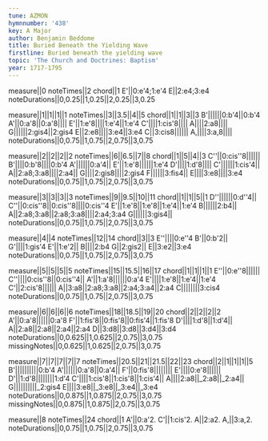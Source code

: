 ```yaml
---
tune: AZMON
hymnnumber: '438'
key: A Major
author: Benjamin Beddome
title: Buried Beneath the Yielding Wave
firstline: Buried beneath the yielding wave
topic: 'The Church and Doctrines: Baptism'
year: 1717-1795
---
```

measure||0
noteTimes||2
chord||1
E'||0:e'4;1:e'4
E||2:e4;3:e4
noteDurations||0,0.25||1,0.25||2,0.25||3,0.25

measure||1||1||1||1
noteTimes||3||3.5||4||5
chord||1||1||3||3
B'||||||0:b'4||0:b'4
A'||0:a'8||0:a'8||||
E'||1:e'8||||1:e'4||1:e'4
C'||||1:cis'8||||
A||||2:a8||||
G||||||2:gis4||2:gis4
E||2:e8||||3:e4||3:e4
C||3:cis8||||||
A,||||3:a,8||||
noteDurations||0,0.75||1,0.75||2,0.75||3,0.75

measure||2||2||2||2
noteTimes||6||6.5||7||8
chord||1||5||4||3
C''||0:cis''8||||||
B'||||0:b'8||||0:b'4
A'||||||0:a'4||
E'||1:e'8||||||1:e'4
D'||||1:d'8||||
C'||||||1:cis'4||
A||2:a8;3:a8||||2:a4||
G||||2:gis8||||2:gis4
F||||||3:fis4||
E||||3:e8||||3:e4
noteDurations||0,0.75||1,0.75||2,0.75||3,0.75

measure||3||3||3||3
noteTimes||9||9.5||10||11
chord||1||1||5||1
D''||||||0:d''4||
C''||0:cis''8||0:cis''8||||0:cis''4
E'||1:e'8||1:e'8||1:e'4||1:e'4
B||||||2:b4||
A||2:a8;3:a8||2:a8;3:a8||||2:a4;3:a4
G||||||3:gis4||
noteDurations||0,0.75||1,0.75||2,0.75||3,0.75

measure||4||4
noteTimes||12||14
chord||3||3
E''||||0:e''4
B'||0:b'2||
G'||||1:gis'4
E'||1:e'2||
B||||2:b4
G||2:gis2||
E||3:e2||3:e4
noteDurations||0,0.75||1,0.75||2,0.75||3,0.75

measure||5||5||5||5
noteTimes||15||15.5||16||17
chord||1||1||1||1
E''||0:e''8||||||
C''||||0:cis''8||0:cis''4||
A'||1:a'8||||||0:a'4
E'||||1:e'8||1:e'4||1:e'4
C'||2:cis'8||||||
A||3:a8||2:a8;3:a8||2:a4;3:a4||2:a4
C||||||||3:cis4
noteDurations||0,0.75||1,0.75||2,0.75||3,0.75

measure||6||6||6||6
noteTimes||18||18.5||19||20
chord||2||2||2||2
A'||0:a'8||||||0:a'8
F'||1:fis'8||0:fis'8||0:fis'4||1:fis'8
D'||||1:d'8||1:d'4||
A||2:a8||2:a8||2:a4||2:a4
D||3:d8||3:d8||3:d4||3:d4
noteDurations||0,0.625||1,0.625||2,0.75||3,0.75
missingNotes||0,0.625||1,0.625||2,0.75||3,0.75

measure||7||7||7||7||7
noteTimes||20.5||21||21.5||22||23
chord||2||1||1||1||5
B'||||||||||0:b'4
A'||||||0:a'8||0:a'4||
F'||0:fis'8||||||||
E'||||0:e'8||||||
D'||1:d'8||||||||1:d'4
C'||||1:cis'8||1:cis'8||1:cis'4||
A||||2:a8||_2:a8||_2:a4||
G||||||||||_2:gis4
E||||3:e8||_3:e8||_3:e4||_3:e4
noteDurations||0,0.875||1,0.875||2,0.75||3,0.75
missingNotes||0,0.875||1,0.875||2,0.75||3,0.75

measure||8
noteTimes||24
chord||1
A'||0:a'2.
C'||1:cis'2.
A||2:a2.
A,||3:a,2.
noteDurations||0,0.75||1,0.75||2,0.75||3,0.75


